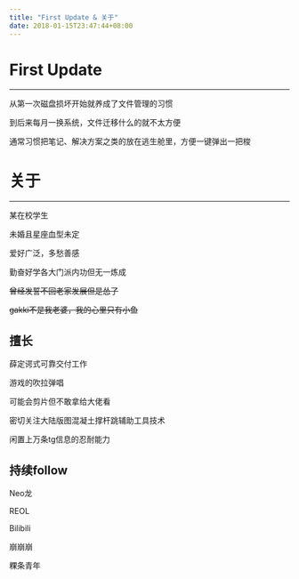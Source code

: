 ```yaml
---
title: "First Update & 关于"
date: 2018-01-15T23:47:44+08:00
---
```


# First Update
---
从第一次磁盘损坏开始就养成了文件管理的习惯

到后来每月一换系统，文件迁移什么的就不太方便

通常习惯把笔记、解决方案之类的放在逃生舱里，方便一键弹出一把梭


# 关于
---
某在校学生

未婚且星座血型未定

爱好广泛，多愁善感

勤奋好学各大门派内功但无一炼成

~~曾经发誓不回老家发展但是怂了~~

~~gakki不是我老婆，我的心里只有小鱼~~

## 擅长

薛定谔式可靠交付工作

游戏的吹拉弹唱

可能会剪片但不敢拿给大佬看

密切关注大陆版图混凝土撑杆跳辅助工具技术

闲置上万条tg信息的忍耐能力

## 持续follow

Neo龙

REOL

Bilibili

崩崩崩

粿条青年
